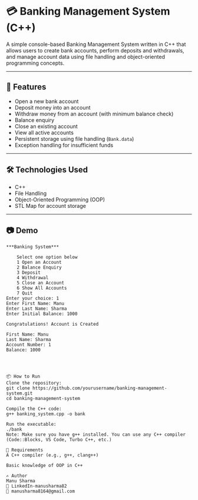 # 💳 Banking Management System (C++)

A simple console-based Banking Management System written in C++ that allows users to create bank accounts, perform deposits and withdrawals, and manage account data using file handling and object-oriented programming concepts.

---

## 🚀 Features

- Open a new bank account
- Deposit money into an account
- Withdraw money from an account (with minimum balance check)
- Balance enquiry
- Close an existing account
- View all active accounts
- Persistent storage using file handling (`Bank.data`)
- Exception handling for insufficient funds

---

## 🛠️ Technologies Used

- C++
- File Handling
- Object-Oriented Programming (OOP)
- STL Map for account storage

---

## 📷 Demo

```text
***Banking System***

    Select one option below 
    1 Open an Account
    2 Balance Enquiry
    3 Deposit
    4 Withdrawal
    5 Close an Account
    6 Show All Accounts
    7 Quit
Enter your choice: 1
Enter First Name: Manu
Enter Last Name: Sharma
Enter Initial Balance: 1000

Congratulations! Account is Created

First Name: Manu
Last Name: Sharma
Account Number: 1
Balance: 1000




📦 How to Run
Clone the repository:
git clone https://github.com/yourusername/banking-management-system.git
cd banking-management-system

Compile the C++ code:
g++ banking_system.cpp -o bank

Run the executable:
./bank
Note: Make sure you have g++ installed. You can use any C++ compiler (Code::Blocks, VS Code, Turbo C++, etc.)

📌 Requirements
A C++ compiler (e.g., g++, clang++)

Basic knowledge of OOP in C++

✍️ Author
Manu Sharma
🔗 LinkedIn-manusharma82
📧 manusharma8164@gmail.com

